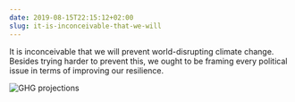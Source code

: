 ```yaml
---
date: 2019-08-15T22:15:12+02:00
slug: it-is-inconceivable-that-we-will
---
```

It is inconceivable that we will prevent world-disrupting climate change. Besides trying harder to prevent this, we ought to be framing every political issue in terms of improving our resilience.

![GHG projections](https://ourworldindata.org/uploads/2018/04/Greenhouse-gas-emission-scenarios-01.png)
